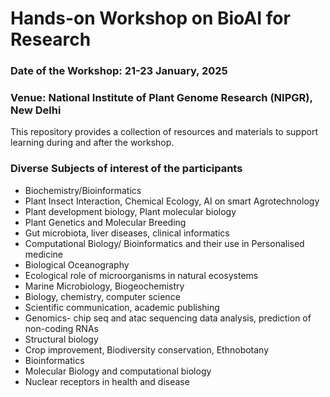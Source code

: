 # Hands-on Workshop on BioAI for Research

### Date of the Workshop: 21-23 January, 2025

### Venue: National Institute of Plant Genome Research (NIPGR), New Delhi

This repository provides a collection of resources and materials to support learning during and after the workshop.

### Diverse Subjects of interest of the participants

- Biochemistry/Bioinformatics 
- Plant Insect Interaction, Chemical Ecology, AI on smart Agrotechnology
- Plant development biology, Plant molecular biology
- Plant Genetics and Molecular Breeding 
- Gut microbiota, liver diseases, clinical informatics
- Computational Biology/ Bioinformatics and their use in Personalised medicine
- Biological Oceanography
- Ecological role of microorganisms in natural ecosystems
- Marine Microbiology, Biogeochemistry
- Biology, chemistry, computer science
- Scientific communication, academic publishing
- Genomics- chip seq and atac sequencing data analysis, prediction of non-coding RNAs
- Structural biology
- Crop improvement, Biodiversity conservation, Ethnobotany 
- Bioinformatics 
- Molecular Biology and computational biology
- Nuclear receptors in health and disease


